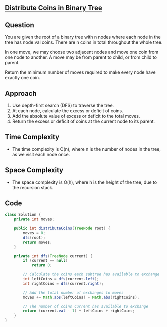 
## [Distribute Coins in Binary Tree](https://leetcode.com/problems/distribute-coins-in-binary-tree/?envType=daily-question&envId=2024-05-18)

## Question
You are given the root of a binary tree with n nodes where each node in the tree has node.val coins. There are n coins in total throughout the whole tree.

In one move, we may choose two adjacent nodes and move one coin from one node to another. A move may be from parent to child, or from child to parent.

Return the minimum number of moves required to make every node have exactly one coin.

## Approach
1. Use depth-first search (DFS) to traverse the tree.
2. At each node, calculate the excess or deficit of coins.
3. Add the absolute value of excess or deficit to the total moves.
4. Return the excess or deficit of coins at the current node to its parent.

## Time Complexity
- The time complexity is O(n), where n is the number of nodes in the tree, as we visit each node once.

## Space Complexity
- The space complexity is O(h), where h is the height of the tree, due to the recursion stack.

## Code
```java
class Solution {
    private int moves;

    public int distributeCoins(TreeNode root) {
        moves = 0;
        dfs(root);
        return moves;
    }

    private int dfs(TreeNode current) {
        if (current == null)
            return 0;

        // Calculate the coins each subtree has available to exchange
        int leftCoins = dfs(current.left);
        int rightCoins = dfs(current.right);

        // Add the total number of exchanges to moves
        moves += Math.abs(leftCoins) + Math.abs(rightCoins);

        // The number of coins current has available to exchange
        return (current.val - 1) + leftCoins + rightCoins;
    }
}
```
